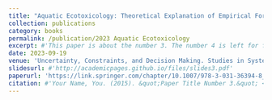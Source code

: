 ```yaml
---
title: "Aquatic Ecotoxicology: Theoretical Explanation of Empirical Formulas"
collection: publications
category: books
permalink: /publication/2023 Aquatic Ecotoxicology
excerpt: #'This paper is about the number 3. The number 4 is left for future work.'
date: 2023-09-19
venue: 'Uncertainty, Constraints, and Decision Making. Studies in Systems, Decision and Control, vol 484.'
slidesurl: #'http://academicpages.github.io/files/slides3.pdf'
paperurl: 'https://link.springer.com/chapter/10.1007/978-3-031-36394-8_3'
citation: #'Your Name, You. (2015). &quot;Paper Title Number 3.&quot; <i>Journal 1</i>. 1(3).'
---
```

